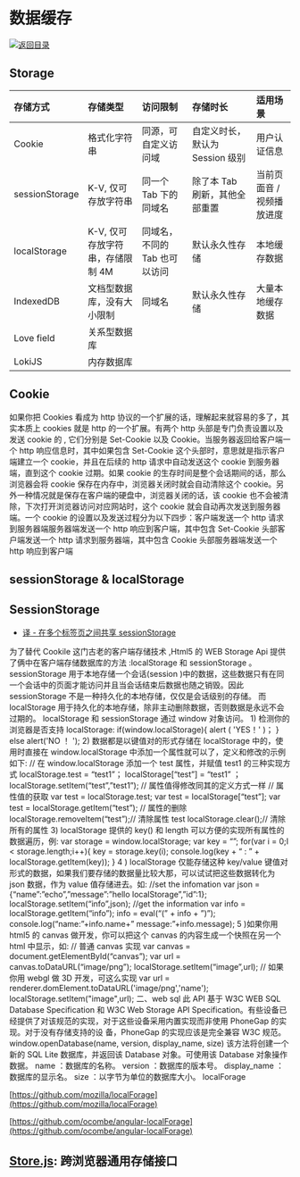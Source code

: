 # 数据缓存

[![&#x8FD4;&#x56DE;&#x76EE;&#x5F55;](https://i.postimg.cc/50XLzC7C/image.png)](https://github.com/wx-chevalier/Web-Series)

## Storage

| 存储方式 | 存储类型 | 访问限制 | 存储时长 | 适用场景 |
| :--- | :--- | :--- | :--- | :--- |
| Cookie | 格式化字符串 | 同源，可自定义访问域 | 自定义时长，默认为 Session 级别 | 用户认证信息 |
| sessionStorage | K-V, 仅可存放字符串 | 同一个 Tab 下的同域名 | 除了本 Tab 刷新，其他全部重置 | 当前页面音 / 视频播放进度 |
| localStorage | K-V, 仅可存放字符串，存储限制 4M | 同域名，不同的 Tab 也可以访问 | 默认永久性存储 | 本地缓存数据 |
| IndexedDB | 文档型数据库，没有大小限制 | 同域名 | 默认永久性存储 | 大量本地缓存数据 |
| Love field | 关系型数据库 |  |  |  |
| LokiJS | 内存数据库 |  |  |  |

## Cookie

如果你把 Cookies 看成为 http 协议的一个扩展的话，理解起来就容易的多了，其实本质上 cookies 就是 http 的一个扩展。有两个 http 头部是专门负责设置以及发送 cookie 的 , 它们分别是 Set-Cookie 以及 Cookie。当服务器返回给客户端一个 http 响应信息时，其中如果包含 Set-Cookie 这个头部时，意思就是指示客户端建立一个 cookie，并且在后续的 http 请求中自动发送这个 cookie 到服务器端，直到这个 cookie 过期。如果 cookie 的生存时间是整个会话期间的话，那么浏览器会将 cookie 保存在内存中，浏览器关闭时就会自动清除这个 cookie。另外一种情况就是保存在客户端的硬盘中，浏览器关闭的话，该 cookie 也不会被清除，下次打开浏览器访问对应网站时，这个 cookie 就会自动再次发送到服务器端。一个 cookie 的设置以及发送过程分为以下四步：客户端发送一个 http 请求到服务器端服务器端发送一个 http 响应到客户端，其中包含 Set-Cookie 头部客户端发送一个 http 请求到服务器端，其中包含 Cookie 头部服务器端发送一个 http 响应到客户端

## sessionStorage & localStorage

## SessionStorage

* [译 - 在多个标签页之间共享 sessionStorage ](http://blog.kazaff.me/2016/09/09/%E8%AF%91-%E5%9C%A8%E5%A4%9A%E4%B8%AA%E6%A0%87%E7%AD%BE%E9%A1%B5%E4%B9%8B%E9%97%B4%E5%85%B1%E4%BA%ABsessionStorage/)

为了替代 Cookile 这门古老的客户端存储技术 ,Html5 的 WEB Storage Api 提供了俩中在客户端存储数据库的方法 :localStorage 和 sessionStorage 。sessionStorage 用于本地存储一个会话\(session \)中的数据，这些数据只有在同一个会话中的页面才能访问并且当会话结束后数据也随之销毁。因此 sessionStorage 不是一种持久化的本地存储，仅仅是会话级别的存储。 而 localStorage 用于持久化的本地存储，除非主动删除数据，否则数据是永远不会过期的。 localStorage 和 sessionStorage 通过 window 对象访问。 1\) 检测你的浏览器是否支持 localStorage: if\(window.localStorage\){ alert \( 'YES！' \)； } else alert\('NO ！ '\); 2\) 数据都是以键值对的形式存储在 localStorage 中的，使用时直接在 window.localStorage 中添加一个属性就可以了，定义和修改的示例如下: // 在 window.localStorage 添加一个 test 属性，并赋值 test1 的三种实现方式 localStorage.test = “test1”； localStorage\[“test”\] = “test1” ； localStorage.setItem\(“test”,”test1”\); // 属性值得修改同其的定义方式一样 // 属性值的获取 var test = localStorage.test; var test = localStorage\[“test”\]; var test = localStorage.getItem\(“test”\); // 属性的删除 localStorage.removeItem\(“test”\);// 清除属性 test localStorage.clear\(\);// 清除所有的属性 3\) localStorage 提供的 key\(\) 和 length 可以方便的实现所有属性的数据遍历，例: var storage = window.localStorage; var key = “”; for\(var i = 0;I &lt; storage.length;i++\){ key = storage.key\(i\); console.log\(key + “ : ” + localStorage.getItem\(key\)\); } 4 \) localStorage 仅能存储这种 key/value 键值对形式的数据，如果我们要存储的数据量比较大那，可以试试把这些数据转化为 json 数据，作为 value 值存储进去。如: //set the infomation var json = {“name”:”echo”,”message”:”hello localStorage”,”id”:1}; localStorage.setItem\(“info”,json\); //get the information var info = localStorage.getItem\(“info”\); info = eval\(“\(” + info + ”\)”\); console.log\(“name:”+info.name+” message:”+info.message\); 5 \)如果你用 html5 的 canvas 做开发，你可以把这个 canvas 的内容生成一个快照在另一个 html 中显示，如: // 普通 canvas 实现 var canvas = document.getElementById\(“canvas”\); var url = canvas.toDataURL\(“image/png”\); localStorage.setItem\(“image”,url\); // 如果你用 webgl 做 3D 开发，可这么实现 var url = renderer.domElement.toDataURL\('image/png','name'\); localStorage.setItem\("image",url\); 二、web sql 此 API 基于 W3C WEB SQL Database Specification 和 W3C Web Storage API Specification。有些设备已经提供了对该规范的实现，对于这些设备采用内置实现而非使用 PhoneGap 的实现。对于没有存储支持的设 备，PhoneGap 的实现应该是完全兼容 W3C 规范。 window.openDatabase\(name, version, display\_name, size\) 该方法将创建一个新的 SQL Lite 数据库，并返回该 Database 对象。可使用该 Database 对象操作数据。 name ：数据库的名称。 version ：数据库的版本号。 display\_name ：数据库的显示名。 size ：以字节为单位的数据库大小。 localForage

[https://github.com/mozilla/localForage](https://github.com/mozilla/localForage)

[https://github.com/ocombe/angular-localForage](https://github.com/ocombe/angular-localForage)

## [Store.js](https://github.com/marcuswestin/store.js): 跨浏览器通用存储接口

